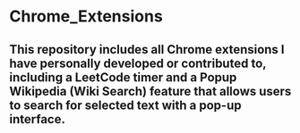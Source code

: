 # Chrome_Extensions
## This repository includes all Chrome extensions I have personally developed or contributed to, including a LeetCode timer and a Popup Wikipedia (Wiki Search) feature that allows users to search for selected text with a pop-up interface.
